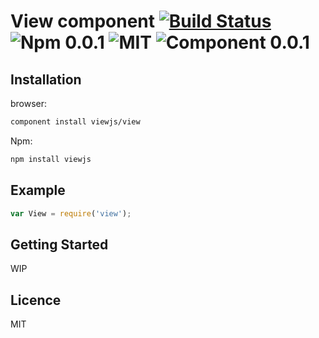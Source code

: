 # View component [![Build Status](https://travis-ci.org/viewjs/view.svg?branch=master)](https://travis-ci.org/viewjs/view) ![Npm 0.0.1](http://img.shields.io/badge/npm-0.0.1-orange.svg) ![MIT](http://img.shields.io/packagist/l/doctrine/orm.svg) ![Component 0.0.1](http://img.shields.io/badge/component-0.0.1-orange.svg)

## Installation

browser:

```bash
component install viewjs/view
```

Npm:

```bash
npm install viewjs
```

## Example

```js
var View = require('view');
```

## Getting Started

WIP

## Licence

MIT
